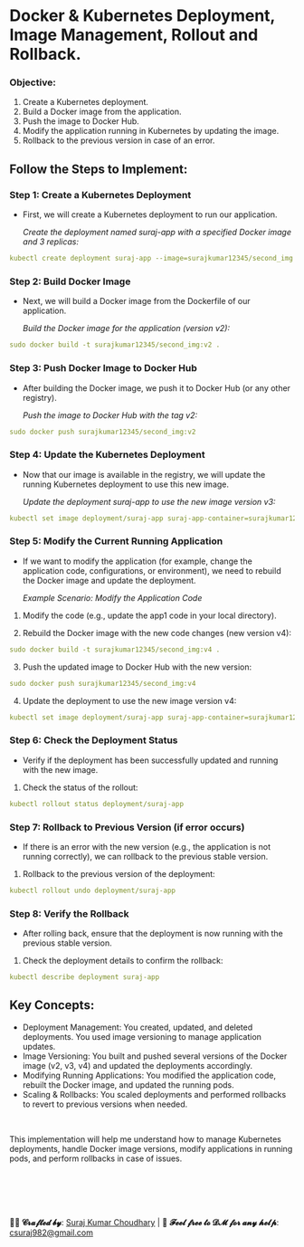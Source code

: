 
# Docker & Kubernetes Deployment, Image Management, Rollout and Rollback.

### Objective:


1. Create a Kubernetes deployment.
2. Build a Docker image from the application.
3. Push the image to Docker Hub.
4. Modify the application running in Kubernetes by updating the image.
5. Rollback to the previous version in case of an error.


## Follow the Steps to Implement:

### Step 1: Create a Kubernetes Deployment
- First, we will create a Kubernetes deployment to run our application.

  *Create the deployment named suraj-app with a specified Docker image and 3 replicas:*
```yml
kubectl create deployment suraj-app --image=surajkumar12345/second_img --port=80 --replicas=3
```

### Step 2: Build Docker Image
- Next, we will build a Docker image from the Dockerfile of our application.

    *Build the Docker image for the application (version v2):*
```yml
sudo docker build -t surajkumar12345/second_img:v2 .
```

### Step 3: Push Docker Image to Docker Hub
- After building the Docker image, we push it to Docker Hub (or any other registry).

   *Push the image to Docker Hub with the tag v2:*
```yml
sudo docker push surajkumar12345/second_img:v2
```

### Step 4: Update the Kubernetes Deployment
- Now that our image is available in the registry, we will update the running Kubernetes deployment to use this new image.
  

   *Update the deployment suraj-app to use the new image version v3:*
```yml
kubectl set image deployment/suraj-app suraj-app-container=surajkumar12345/second_img:v3
```

### Step 5: Modify the Current Running Application
- If we want to modify the application (for example, change the application code, configurations, or environment), we need to rebuild the Docker image and update the deployment.

  *Example Scenario: Modify the Application Code*
1. Modify the code (e.g., update the app1 code in your local directory).

2. Rebuild the Docker image with the new code changes (new version v4):

```yml
sudo docker build -t surajkumar12345/second_img:v4 .
```

3. Push the updated image to Docker Hub with the new version:

```yml
sudo docker push surajkumar12345/second_img:v4
```

4. Update the deployment to use the new image version v4:

```yml
kubectl set image deployment/suraj-app suraj-app-container=surajkumar12345/second_img:v4
```

### Step 6: Check the Deployment Status
- Verify if the deployment has been successfully updated and running with the new image.

1. Check the status of the rollout:
```yml
kubectl rollout status deployment/suraj-app
```

### Step 7: Rollback to Previous Version (if error occurs)
- If there is an error with the new version (e.g., the application is not running correctly), we can rollback to the previous stable version.

1. Rollback to the previous version of the deployment:
```yml
kubectl rollout undo deployment/suraj-app
```

### Step 8: Verify the Rollback
- After rolling back, ensure that the deployment is now running with the previous stable version.

1. Check the deployment details to confirm the rollback:
```yml
kubectl describe deployment suraj-app
```



## Key Concepts:
- Deployment Management: You created, updated, and deleted deployments. You used image versioning to manage application updates.
- Image Versioning: You built and pushed several versions of the Docker image (v2, v3, v4) and updated the deployments accordingly.
- Modifying Running Applications: You modified the application code, rebuilt the Docker image, and updated the running pods.
- Scaling & Rollbacks: You scaled deployments and performed rollbacks to revert to previous versions when needed.


<br>
  
This implementation will help me  understand how to manage Kubernetes deployments, handle Docker image versions, modify applications in running pods, and perform rollbacks in case of issues.






<br>
<br>
<br>
<br>



**👨‍💻 𝓒𝓻𝓪𝓯𝓽𝓮𝓭 𝓫𝔂**: [Suraj Kumar Choudhary](https://github.com/Surajkumar4-source) | 📩 **𝓕𝓮𝓮𝓵 𝓯𝓻𝓮𝓮 𝓽𝓸 𝓓𝓜 𝓯𝓸𝓻 𝓪𝓷𝔂 𝓱𝓮𝓵𝓹**: [csuraj982@gmail.com](mailto:csuraj982@gmail.com)





<br>
